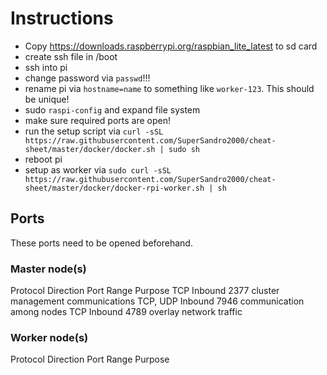 # Instructions

- Copy <https://downloads.raspberrypi.org/raspbian_lite_latest> to sd card
- create ssh file in /boot
- ssh into pi
- change password via `passwd`!!!
- rename pi via `hostname=name` to something like `worker-123`. This should be unique!
- sudo `raspi-config` and expand file system
- make sure required ports are open!
- run the setup script via `curl -sSL https://raw.githubusercontent.com/SuperSandro2000/cheat-sheet/master/docker/docker.sh | sudo sh`
- reboot pi
- setup as worker via `sudo curl -sSL https://raw.githubusercontent.com/SuperSandro2000/cheat-sheet/master/docker/docker-rpi-worker.sh | sh`

## Ports

These ports need to be opened beforehand.

### Master node(s)

Protocol Direction Port Range Purpose TCP Inbound 2377 cluster management communications TCP, UDP Inbound 7946 communication among nodes TCP Inbound 4789 overlay network traffic

### Worker node(s)

Protocol Direction Port Range Purpose
